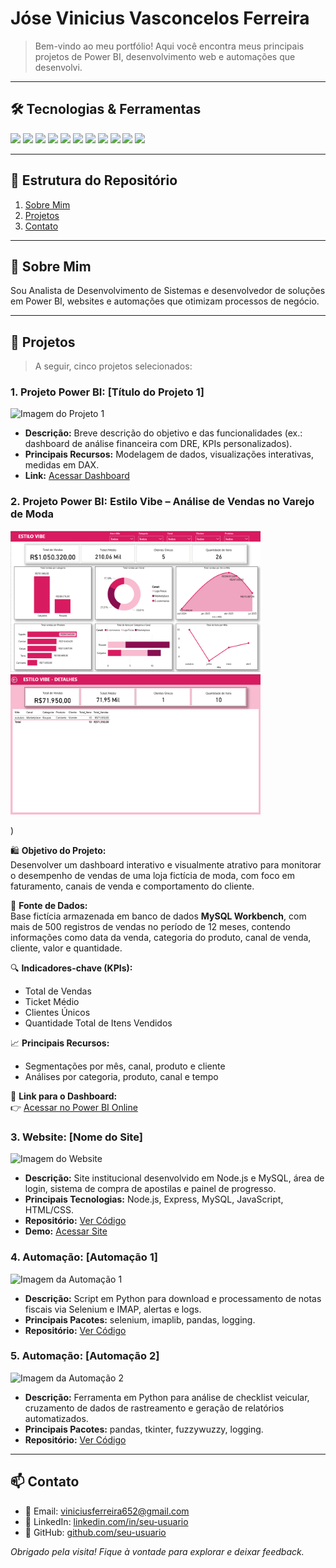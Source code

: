 # Jóse Vinicius Vasconcelos Ferreira

> Bem-vindo ao meu portfólio! Aqui você encontra meus principais projetos de Power BI, desenvolvimento web e automações que desenvolvi.

---

## 🛠️ Tecnologias & Ferramentas
<p align="left">
  <img src="https://img.shields.io/badge/-Power%20BI-F2C811?style=flat&logo=Power%20BI&logoColor=black" />
  <img src="https://img.shields.io/badge/-SQL-4479A1?style=flat&logo=MySQL&logoColor=white" />
  <img src="https://img.shields.io/badge/-Excel-217346?style=flat&logo=microsoft-excel&logoColor=white" />
  <img src="https://img.shields.io/badge/-HTML5-E34F26?style=flat&logo=html5&logoColor=white" />
  <img src="https://img.shields.io/badge/-CSS3-1572B6?style=flat&logo=css3&logoColor=white" />
  <img src="https://img.shields.io/badge/-JavaScript-F7DF1E?style=flat&logo=javascript&logoColor=black" />
  <img src="https://img.shields.io/badge/-Node.js-339933?style=flat&logo=node.js&logoColor=white" />
  <img src="https://img.shields.io/badge/-Express-000000?style=flat&logo=express&logoColor=white" />
  <img src="https://img.shields.io/badge/-Python-3776AB?style=flat&logo=python&logoColor=white" />
  <img src="https://img.shields.io/badge/-Git-F05032?style=flat&logo=git&logoColor=white" />
  <img src="https://img.shields.io/badge/-GitHub-181717?style=flat&logo=github&logoColor=white" />
</p>

---

## 📂 Estrutura do Repositório

1. [Sobre Mim](#sobre-mim)
2. [Projetos](#projetos)
3. [Contato](#contato)

---

## 👤 Sobre Mim

Sou Analista de Desenvolvimento de Sistemas e desenvolvedor de soluções em Power BI, websites e automações que otimizam processos de negócio.

---

## 📑 Projetos

> A seguir, cinco projetos selecionados:

### 1. Projeto Power BI: \[Título do Projeto 1]

![Imagem do Projeto 1](URL_DA_IMAGEM_1)

* **Descrição:** Breve descrição do objetivo e das funcionalidades (ex.: dashboard de análise financeira com DRE, KPIs personalizados).
* **Principais Recursos:** Modelagem de dados, visualizações interativas, medidas em DAX.
* **Link:** [Acessar Dashboard](URL_DO_DASHBOARD)

### 2. Projeto Power BI: **Estilo Vibe – Análise de Vendas no Varejo de Moda**

<p float="left">
  <img src="https://github.com/josevinicius98/arquivos_portif-lio/blob/main/projeto%202.png?raw=true" width="400"/>
  <img src="https://github.com/josevinicius98/arquivos_portif-lio/blob/main/projeto%202.1.png?raw=true" width="400"/>
</p>)

🛍️ **Objetivo do Projeto:**  
Desenvolver um dashboard interativo e visualmente atrativo para monitorar o desempenho de vendas de uma loja fictícia de moda, com foco em faturamento, canais de venda e comportamento do cliente.

📁 **Fonte de Dados:**  
Base fictícia armazenada em banco de dados **MySQL Workbench**, com mais de 500 registros de vendas no período de 12 meses, contendo informações como data da venda, categoria do produto, canal de venda, cliente, valor e quantidade.

🔍 **Indicadores-chave (KPIs):**

- Total de Vendas  
- Ticket Médio  
- Clientes Únicos  
- Quantidade Total de Itens Vendidos

📈 **Principais Recursos:**

- Segmentações por mês, canal, produto e cliente  
- Análises por categoria, produto, canal e tempo

🔗 **Link para o Dashboard:**  
👉 [Acessar no Power BI Online](https://app.powerbi.com/Redirect?action=OpenApp&appId=912fbe1f-ac83-4e96-a8c0-e314e6b47a79&ctid=e298359b-9b54-45c0-9bb7-690913b34cf8&experience=power-bi)

### 3. Website: \[Nome do Site]

![Imagem do Website](URL_DA_IMAGEM_3)

* **Descrição:** Site institucional desenvolvido em Node.js e MySQL, área de login, sistema de compra de apostilas e painel de progresso.
* **Principais Tecnologias:** Node.js, Express, MySQL, JavaScript, HTML/CSS.
* **Repositório:** [Ver Código](URL_DO_REPO)
* **Demo:** [Acessar Site](URL_DO_DEMO)

### 4. Automação: \[Automação 1]

![Imagem da Automação 1](URL_DA_IMAGEM_4)

* **Descrição:** Script em Python para download e processamento de notas fiscais via Selenium e IMAP, alertas e logs.
* **Principais Pacotes:** selenium, imaplib, pandas, logging.
* **Repositório:** [Ver Código](URL_DO_REPO)

### 5. Automação: \[Automação 2]

![Imagem da Automação 2](URL_DA_IMAGEM_5)

* **Descrição:** Ferramenta em Python para análise de checklist veicular, cruzamento de dados de rastreamento e geração de relatórios automatizados.
* **Principais Pacotes:** pandas, tkinter, fuzzywuzzy, logging.
* **Repositório:** [Ver Código](URL_DO_REPO)

---
## 📫 Contato

- 📧 Email: [viniciusferreira652@gmail.com](mailto:viniciusferreira652@gmail.com)  
- 💼 LinkedIn: [linkedin.com/in/seu-usuario](https://linkedin.com/in/seu-usuario)  
- 🐙 GitHub: [github.com/seu-usuario](https://github.com/seu-usuario)


*Obrigado pela visita!*
*Fique à vontade para explorar e deixar feedback.*
